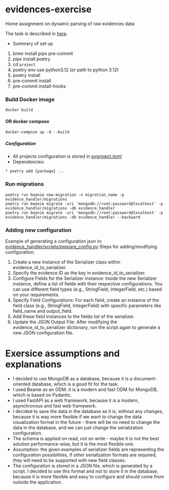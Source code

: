 # evidences-exercise

Home assignment on dynamic parsing of raw evidences data

The task is described in [here](_Backend%20Exercise.docx).

* Summary of set up

1. brew install pipx pre-commit
2. pipx install poetry
3. cd `project`
4. poetry env use python3.12 (or path to python 3.12)
5. poetry install
6. pre-commit install
7. pre-commit install-hooks

### Build Docker image ###

```shell
docker build  .
```

#### OR docker compose ####

```shell
docker-compose up -d --build
```

##### Configuration #####

* All projects configuration is stored in [pyproject.toml](pyproject.toml)
* Dependencies:

```shell
* poetry add {package} ...
```

### Run migrations ###

```shell
poetry run beanie new-migration -n migration_name -p evidence_handler/migrations
poetry run beanie migrate -uri 'mongodb://root:password@localhost' -p evidence_handler/migrations -db evidence_handler
poetry run beanie migrate -uri 'mongodb://root:password@localhost' -p evidence_handler/migrations -db evidence_handler --backward
```

### Adding new configuration ###

Example of generating a configuration json
in: [evidence_handler/scripts/prepare_config.py](evidence_handler/scripts/prepare_config.py)
Steps for adding/modifying configuration:

1. Create a new instance of the Serializer class within evidence_id_to_serializer.
2. Specify the evidence ID as the key in evidence_id_to_serializer.
3. Configure Fields for the Serializer instance: Inside the new Serializer instance, define a list of fields with their
   respective configurations. You can use different field types (e.g., StringField, IntegerField, etc.) based on your
   requirements.
4. Specify Field Configurations: For each field, create an instance of the field class (e.g., StringField, IntegerField)
   with specific parameters like field_name and output_field.
5. Add these field instances to the fields list of the serializer.
6. Update the JSON Output File: After modifying the evidence_id_to_serializer dictionary, run the script again to
   generate a new JSON configuration file.

# Exersice assumptions and explanations

- I decided to use MongoDB as a database, because it is a document-oriented database, which is a good fit for the task.
- I used Beanie as an ODM. it is a modern and fast ODM for MongoDB, which is based on Pydantic.
- I used FastAPI as a web framework, because it is a modern, asynchronous and fast web framework.
- I decided to save the data in the database as it is, without any changes, because it is way more flexible if we want
  to change the data visualization format in the future - there will be no need to change the data in the database,
  and we can just change the serialization configuration.
- The schema is applied on read, not on write - maybe it is not the best solution performance-wise, but it is the most
  flexible one.
- Assumption: the given examples of serializer fields are representing the configuration possibilities, if other
  serialization formats are required, they will need to be supported with new field classes.
- The configuration is stored in a JSON file, which is generated by a script. I decided to use this format and not to
  store it in the database, because it is more flexible and easy to configure and should come from outside the
  application.

